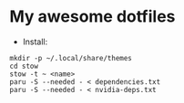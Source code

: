 # My awesome dotfiles

- Install:
```
mkdir -p ~/.local/share/themes
cd stow
stow -t ~ <name>
paru -S --needed - < dependencies.txt
paru -S --needed - < nvidia-deps.txt
```
